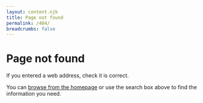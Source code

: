 ```yaml
---
layout: content.njk
title: Page not found
permalink: /404/
breadcrumbs: false
---
```


# Page not found

If you entered a web address, check it is correct.

You can [browse from the homepage](/) or use the search box above to find the information you need.
